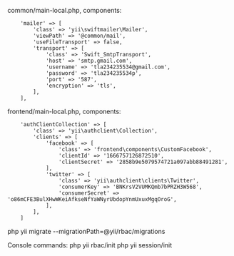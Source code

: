 

common/main-local.php, components:

        'mailer' => [
            'class' => 'yii\swiftmailer\Mailer',
            'viewPath' => '@common/mail',
            'useFileTransport' => false,
            'transport' => [
                'class' => 'Swift_SmtpTransport',
                'host' => 'smtp.gmail.com',
                'username' => 'tla234235534@gmail.com',
                'password' => 'tla234235534p',
                'port' => '587',
                'encryption' => 'tls',
            ],
        ],


frontend/main-local.php, components:

        'authClientCollection' => [
            'class' => 'yii\authclient\Collection',
            'clients' => [
                'facebook' => [
                    'class' => 'frontend\components\CustomFacebook',
                    'clientId' => '1666757126872510',
                    'clientSecret' => '2858b9e5079574721a097abb88491281',
                ],
                'twitter' => [
                    'class' => 'yii\authclient\clients\Twitter',
                    'consumerKey' => 'BNKrsV2VUMKQmb7bPRZH3W568',
                    'consumerSecret' => 'o86mCFE3BulXHwWKeiAfkseNfYaWNyrUbdopYnmUxuxMgqOroG',
                ],
            ],
        ]

php yii migrate --migrationPath=@yii/rbac/migrations

Console commands:
    php yii rbac/init
    php yii session/init